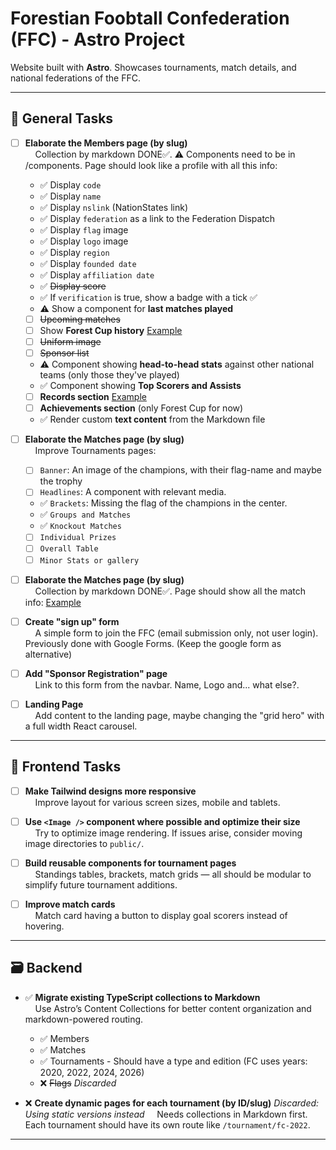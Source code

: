 # Forestian Foobtall Confederation (FFC) - Astro Project

Website built with **Astro**. Showcases tournaments, match details, and national federations of the FFC.

---

## 🧠 General Tasks

- [ ] **Elaborate the Members page (by slug)**  
&nbsp;&nbsp;&nbsp;&nbsp;Collection by markdown DONE✅. ⚠ Components need to be in /components. Page should look like a profile with all this info:
  - ✅ Display `code`
  - ✅ Display `name`
  - ✅ Display `nslink` (NationStates link)
  - ✅ Display `federation` as a link to the Federation Dispatch
  - ✅ Display `flag` image
  - ✅ Display `logo` image
  - ✅ Display `region`
  - ✅ Display `founded date`
  - ✅ Display `affiliation date`
  - ✅ ~~Display score~~
  - ✅ If `verification` is true, show a badge with a tick ✅
  - ⚠ Show a component for **last matches played**
  - [ ] ~~Upcoming matches~~
  - [ ] Show **Forest Cup history** [Example](https://es.wikipedia.org/wiki/Selección_de_fútbol_de_Argentina#Estadísticas)
  - [ ] ~~Uniform image~~
  - [ ] ~~Sponsor list~~
  - ⚠ Component showing **head-to-head stats** against other national teams (only those they've played)
  - ✅ Component showing **Top Scorers and Assists**
  - [ ] **Records section** [Example](https://es.wikipedia.org/wiki/Selección_de_fútbol_de_Argentina#Récords_y_notas)
  - [ ] **Achievements section** (only Forest Cup for now)
  - ✅ Render custom **text content** from the Markdown file

- [ ] **Elaborate the Matches page (by slug)**  
&nbsp;&nbsp;&nbsp;&nbsp;Improve Tournaments pages:
  - [ ] `Banner`: An image of the champions, with their flag-name and maybe the trophy
  - [ ] `Headlines`: A component with relevant media.
  - ✅ `Brackets`: Missing the flag of the champions in the center.
  - ✅ `Groups and Matches`
  - ✅ `Knockout Matches`
  - [ ] `Individual Prizes`
  - [ ] `Overall Table`
  - [ ] `Minor Stats or gallery`

- [ ] **Elaborate the Matches page (by slug)**  
&nbsp;&nbsp;&nbsp;&nbsp;Collection by markdown DONE✅. Page should show all the match info: [Example](https://www.promiedos.com.ar/game/borussia-dortmund-vs-real-madrid/ebcejgh)

- [ ] **Create "sign up" form**  
&nbsp;&nbsp;&nbsp;&nbsp;A simple form to join the FFC (email submission only, not user login). Previously done with Google Forms. (Keep the google form as alternative)  

- [ ] **Add "Sponsor Registration" page**  
&nbsp;&nbsp;&nbsp;&nbsp;Link to this form from the navbar. Name, Logo and... what else?.

- [ ] **Landing Page**  
&nbsp;&nbsp;&nbsp;&nbsp;Add content to the landing page, maybe changing the "grid hero" with a full width React carousel.

---


## 🎨 Frontend Tasks

- [ ] **Make Tailwind designs more responsive**  
&nbsp;&nbsp;&nbsp;&nbsp;Improve layout for various screen sizes, mobile and tablets.

- [ ] **Use `<Image />` component where possible and optimize their size**  
&nbsp;&nbsp;&nbsp;&nbsp;Try to optimize image rendering. If issues arise, consider moving image directories to `public/`.

- [ ] **Build reusable components for tournament pages**  
&nbsp;&nbsp;&nbsp;&nbsp;Standings tables, brackets, match grids — all should be modular to simplify future tournament additions.

- [ ] **Improve match cards**  
&nbsp;&nbsp;&nbsp;&nbsp;Match card having a button to display goal scorers instead of hovering.

---

## 🗃️ Backend

- ✅ **Migrate existing TypeScript collections to Markdown**  
&nbsp;&nbsp;&nbsp;&nbsp;Use Astro’s Content Collections for better content organization and markdown-powered routing.
  - ✅ Members
  - ✅ Matches
  - ✅ Tournaments - Should have a type and edition (FC uses years: 2020, 2022, 2024, 2026)
  - ❌ ~~Flags~~ _Discarded_
  
- ❌ **Create dynamic pages for each tournament (by ID/slug)** _Discarded: Using static versions instead_ 
&nbsp;&nbsp;&nbsp;&nbsp;Needs collections in Markdown first. Each tournament should have its own route like `/tournament/fc-2022`.

---
